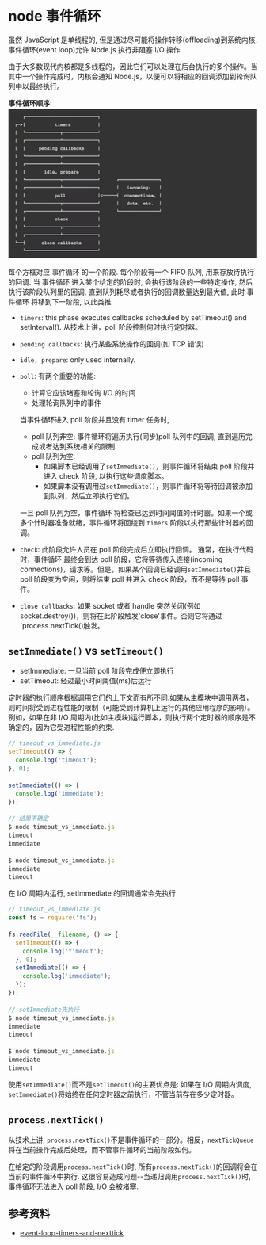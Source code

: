 # node 事件循环

虽然 JavaScript 是单线程的, 但是通过尽可能将操作转移(offloading)到系统内核, 事件循环(event loop)允许 Node.js 执行非阻塞 I/O 操作.

由于大多数现代内核都是多线程的，因此它们可以处理在后台执行的多个操作。当其中一个操作完成时，内核会通知 Node.js，以便可以将相应的回调添加到轮询队列中以最终执行。

**事件循环顺序**:
![](https://github.com/tzstone/MarkdownPhotos/blob/master/node-event-loop.jpeg)

每个方框对应 事件循环 的一个阶段.
每个阶段有一个 FIFO 队列, 用来存放待执行的回调. 当 事件循环 进入某个给定的阶段时, 会执行该阶段的一些特定操作, 然后执行该阶段队列里的回调, 直到队列耗尽或者执行的回调数量达到最大值, 此时 事件循环 将移到下一阶段, 以此类推.

- `timers`: this phase executes callbacks scheduled by setTimeout() and setInterval().
  从技术上讲，poll 阶段控制何时执行定时器。
- `pending callbacks`: 执行某些系统操作的回调(如 TCP 错误)
- `idle, prepare`: only used internally.
- `poll`: 有两个重要的功能:

  - 计算它应该堵塞和轮询 I/O 的时间
  - 处理轮询队列中的事件

  当事件循环进入 poll 阶段并且没有 timer 任务时,

  - poll 队列非空: 事件循环将遍历执行(同步)poll 队列中的回调, 直到遍历完成或者达到系统相关的限制.
  - poll 队列为空:
    - 如果脚本已经调用了`setImmediate()`，则事件循环将结束 poll 阶段并进入 check 阶段, 以执行这些调度脚本。
    - 如果脚本没有调用过`setImmediate()`，则事件循环将等待回调被添加到队列，然后立即执行它们。

  一旦 poll 队列为空，事件循环 将检查已达到时间阈值的计时器。如果一个或多个计时器准备就绪，事件循环将回绕到 `timers` 阶段以执行那些计时器的回调。

- `check`: 此阶段允许人员在 poll 阶段完成后立即执行回调。
  通常，在执行代码时，事件循环 最终会到达 poll 阶段，它将等待传入连接(incoming connections)，请求等。但是，如果某个回调已经调用`setImmediate()`并且 poll 阶段变为空闲，则将结束 poll 并进入 check 阶段，而不是等待 poll 事件。
- `close callbacks`: 如果 socket 或者 handle 突然关闭(例如 socket.destroy())，则将在此阶段触发'close'事件。否则它将通过`process.nextTick()触发。

## `setImmediate()` vs `setTimeout()`

- setImmediate: 一旦当前 poll 阶段完成便立即执行
- setTimeout: 经过最小时间阈值(ms)后运行

定时器的执行顺序根据调用它们的上下文而有所不同.如果从主模块中调用两者，则时间将受到进程性能的限制（可能受到计算机上运行的其他应用程序的影响）。
例如，如果在非 I/O 周期内(比如主模块)运行脚本，则执行两个定时器的顺序是不确定的，因为它受进程性能的约束.

```js
// timeout_vs_immediate.js
setTimeout(() => {
  console.log('timeout');
}, 0);

setImmediate(() => {
  console.log('immediate');
});

// 结果不确定
$ node timeout_vs_immediate.js
timeout
immediate

$ node timeout_vs_immediate.js
immediate
timeout
```

在 I/O 周期内运行, setImmediate 的回调通常会先执行

```js
// timeout_vs_immediate.js
const fs = require('fs');

fs.readFile(__filename, () => {
  setTimeout(() => {
    console.log('timeout');
  }, 0);
  setImmediate(() => {
    console.log('immediate');
  });
});

// setImmediate先执行
$ node timeout_vs_immediate.js
immediate
timeout

$ node timeout_vs_immediate.js
immediate
timeout
```

使用`setImmediate()`而不是`setTimeout()`的主要优点是: 如果在 I/O 周期内调度, `setImmediate()`将始终在任何定时器之前执行，不管当前存在多少定时器。

## `process.nextTick()`

从技术上讲, `process.nextTick()`不是事件循环的一部分。相反，`nextTickQueue`将在当前操作完成后处理，而不管事件循环的当前阶段如何。

在给定的阶段调用`process.nextTick()`时, 所有`process.nextTick()`的回调将会在当前的事件循环中执行. 这很容易造成问题--当递归调用`process.nextTick()`时, 事件循环无法进入 poll 阶段, I/O 会被堵塞.

## 参考资料

- [event-loop-timers-and-nexttick](https://nodejs.org/en/docs/guides/event-loop-timers-and-nexttick/)
